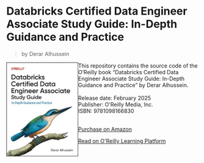 # Databricks Certified Data Engineer Associate Study Guide: In-Depth Guidance and Practice
> by Derar Alhussein
<img align="left" role="left" src="https://raw.githubusercontent.com/derar-alhussein/oreilly-databricks-dea/main/Includes/Images/book_cover.jpg" width="188" alt="Databricks Certified Data Engineer Associate" />
This repository contains the source code of the O’Reilly book “Databricks Certified Data Engineer Associate Study Guide: In-Depth Guidance and Practice” by Derar Alhussein.
<br/>
<br/>
Release date: February 2025
<br/>
Publisher: O'Reilly Media, Inc.
<br/>
ISBN: 9781098166830
<br/>
<br/>

[Purchase on Amazon](https://amzn.to/41RWWLm)

[Read on O'Reilly Learning Platform](https://www.oreilly.com/library/view/databricks-certified-data/9781098166823/)

<br/>
